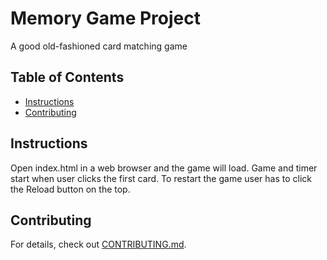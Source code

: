 # Memory Game Project

A good old-fashioned card matching game

## Table of Contents

* [Instructions](#instructions)
* [Contributing](#contributing)

## Instructions

Open index.html in a web browser and the game will load. Game and timer start when user clicks the first card. To restart the game user has to click the Reload button on the top.

## Contributing

For details, check out [CONTRIBUTING.md](CONTRIBUTING.md).
